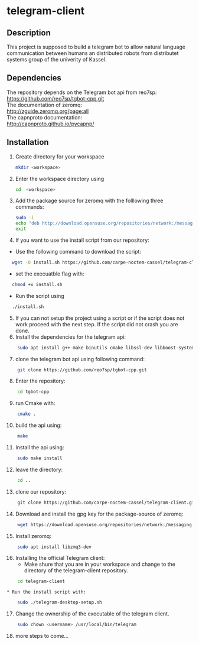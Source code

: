 # telegram-client
## Description
This project is supposed to build a telegram bot to allow natural language communication between humans an distributed robots from distributet systems group of the univerity of Kassel.  

## Dependencies
The repository depends on the Telegram bot api from reo7sp:  
https://github.com/reo7sp/tgbot-cpp.git  
The documentation of zeromq:  
http://zguide.zeromq.org/page:all  
The capnproto documentation:  
http://capnproto.github.io/pycapnp/  

## Installation
1. Create directory for your workspace
    ```bash
    mkdir <workspace>
    ```
2. Enter the workspace directory using  
    ```bash 
    cd  <workspace>
    ```
3. Add the package source for zeromq with the folllowing three commands:  
   ```bash
   sudo -i
   echo "deb http://download.opensuse.org/repositories/network:/messaging:/zeromq:/git-draft/xUbuntu_18.04/ ./" >> /etc/apt/sources.list
   exit
   ```
4. If you want to use the install script from our repository:
  * Use the following command to download the script:  
  ```bash
    wget -O install.sh https://github.com/carpe-noctem-cassel/telegram-client/raw/master/install.sh
  ```
  * set the execuatble flag with:
  ```bash
    chmod +x install.sh
  ```
  * Run the script using  
  ```bash
    ./install.sh
  ```
5. If you can not setup the project using a script or if the script does not work proceed with the next step.
   If the script did not crash you are done.
6. Install the dependencies for the telegram api:  
```bash
    sudo apt install g++ make binutils cmake libssl-dev libboost-system-dev capnproto libcapnp-dev
```
7. clone the telegram bot api using following command:
```bash
    git clone https://github.com/reo7sp/tgbot-cpp.git
```
8. Enter the repository:
```bash
    cd tgbot-cpp
```
9. run Cmake with:  
```bash
    cmake .
```
10. build the api using:  
```bash
    make
```
11. Install the api using:  
```bash
    sudo make install
```
12. leave the directory:  
```bash
    cd ..
```
13. clone our repository:  
```bash
    git clone https://github.com/carpe-noctem-cassel/telegram-client.git
```
14. Download and install the gpg key for the package-source of zeromq:  
```bash
    wget https://download.opensuse.org/repositories/network:/messaging:/zeromq:/git-draft/xUbuntu_18.04/Release.key -O- | sudo apt-key add
```
15. Install zeromq:
```bash
    sudo apt install libzmq3-dev
```
16. Installing the official Telegram client:  
    * Make shure that you are in your workspace and change to the directory of the telegram-client repository.  
```bash
    cd telegram-client  
```
    * Run the install script with:  
```bash
    sudo ./telegram-desktop-setup.sh  
```
17. Change the ownership of the executable of the telegram client.
```bash
    sudo chown <username> /usr/local/bin/telegram
```
18. more steps to come...
